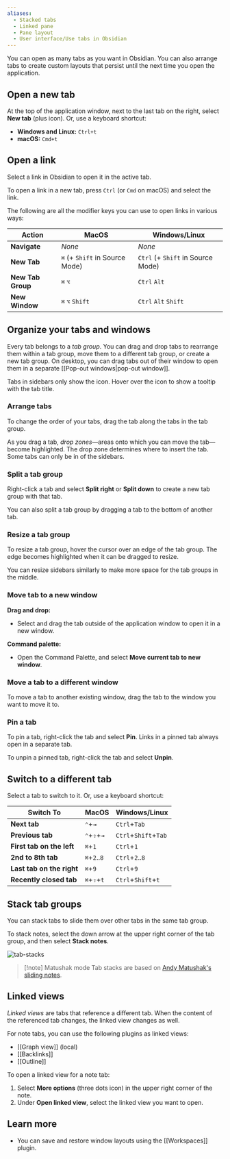 ```yaml
---
aliases:
  - Stacked tabs
  - Linked pane
  - Pane layout
  - User interface/Use tabs in Obsidian
---
```

You can open as many tabs as you want in Obsidian. You can also arrange tabs to create custom layouts that persist until the next time you open the application.

## Open a new tab

At the top of the application window, next to the last tab on the right, select **New tab** (plus icon). Or, use a keyboard shortcut:

- **Windows and Linux:** `Ctrl+t`
- **macOS:** `Cmd+t`

## Open a link

Select a link in Obsidian to open it in the active tab.

To open a link in a new tab, press `Ctrl` (or `Cmd` on macOS) and select the link.

The following are all the modifier keys you can use to open links in various ways:

|Action|MacOS|Windows/Linux|
|---|---|---|
|**Navigate**|_None_|_None_|
|**New Tab**|`⌘` (+ `Shift` in Source Mode)|`Ctrl` (+ `Shift` in Source Mode)|
|**New Tab Group**|`⌘` `⌥`| `Ctrl` `Alt`|
|**New Window**|`⌘` `⌥` `Shift`|`Ctrl` `Alt` `Shift`|

## Organize your tabs and windows

Every tab belongs to a _tab group_. You can drag and drop tabs to rearrange them within a tab group, move them to a different tab group, or create a new tab group. On desktop, you can drag tabs out of their window to open them in a separate [[Pop-out windows|pop-out window]].

Tabs in sidebars only show the icon. Hover over the icon to show a tooltip with the tab title.

### Arrange tabs

To change the order of your tabs, drag the tab along the tabs in the tab group.

As you drag a tab, _drop zones_—areas onto which you can move the tab—become highlighted. The drop zone determines where to insert the tab. Some tabs can only be in of the sidebars.

### Split a tab group

Right-click a tab and select **Split right** or **Split down** to create a new tab group with that tab.

You can also split a tab group by dragging a tab to the bottom of another tab.

### Resize a tab group

To resize a tab group, hover the cursor over an edge of the tab group. The edge becomes highlighted when it can be dragged to resize.

You can resize sidebars similarly to make more space for the tab groups in the middle.

### Move tab to a new window

**Drag and drop:**

- Select and drag the tab outside of the application window to open it in a new window.

**Command palette:**

- Open the Command Palette, and select **Move current tab to new window**.

### Move a tab to a different window

To move a tab to another existing window, drag the tab to the window you want to move it to.

### Pin a tab

To pin a tab, right-click the tab and select **Pin**. Links in a pinned tab always open in a separate tab.

To unpin a pinned tab, right-click the tab and select **Unpin**.

## Switch to a different tab

Select a tab to switch to it. Or, use a keyboard shortcut:

| Switch To                 | MacOS            | Windows/Linux        |
|---------------------------|------------------|----------------------|
| **Next tab**              | `⌃`+`⇥`         | `Ctrl`+`Tab`         |
| **Previous tab**          | `⌃`+`⇧`+`⇥`    | `Ctrl`+`Shift`+`Tab` |
| **First tab on the left** | `⌘`+`1`          | `Ctrl`+`1`           |
| **2nd to 8th tab**        | `⌘`+`2`..`8`     | `Ctrl`+`2`..`8`      |
| **Last tab on the right** | `⌘`+`9`          | `Ctrl`+`9`           |
| **Recently closed tab**   | `⌘`+`⇧`+`t`     | `Ctrl`+`Shift`+`t`   |

## Stack tab groups

You can stack tabs to slide them over other tabs in the same tab group.

To stack notes, select the down arrow at the upper right corner of the tab group, and then select **Stack notes**.

![tab-stacks](https://user-images.githubusercontent.com/693981/188205363-0f24b2a5-3706-4a8c-b38b-7a66baa68ce6.gif)

> [!note] Matushak mode
> Tab stacks are based on [Andy Matushak's sliding notes](https://notes.andymatuschak.org/).

## Linked views

_Linked views_ are tabs that reference a different tab. When the content of the referenced tab changes, the linked view changes as well.

For note tabs, you can use the following plugins as linked views:

- [[Graph view]] (local)
- [[Backlinks]]
- [[Outline]]

To open a linked view for a note tab:

1. Select **More options** (three dots icon) in the upper right corner of the note.
2. Under **Open linked view**, select the linked view you want to open.

## Learn more

- You can save and restore window layouts using the [[Workspaces]] plugin.
